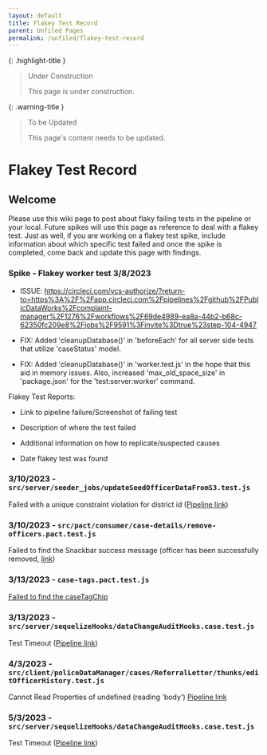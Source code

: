 ```yaml
---
layout: default
title: Flakey Test Record
parent: Unfiled Pages
permalink: /unfiled/flakey-test-record
---
```


{: .highlight-title }
> Under Construction
>
> This page is under construction.

{: .warning-title }
> To be Updated
>
> This page's content needs to be updated.

# Flakey Test Record

## Welcome

Please use this wiki page to post about flaky failing tests in the
pipeline or your local. Future spikes will use this page as reference to
deal with a flakey test. Just as well, if you are working on a flakey
test spike, include information about which specific test failed and
once the spike is completed, come back and update this page with
findings. 

### Spike - Flakey worker test 3/8/2023

- ISSUE: https://circleci.com/vcs-authorize/?return-to=https%3A%2F%2Fapp.circleci.com%2Fpipelines%2Fgithub%2FPublicDataWorks%2Fcomplaint-manager%2F1276%2Fworkflows%2F69de4989-ea8a-44b2-b68c-62350fc209e8%2Fjobs%2F9591%3Finvite%3Dtrue%23step-104-4947

- FIX: Added 'cleanupDatabase()' in 'beforeEach' for all server
    side tests that utilize 'caseStatus' model.

- FIX: Added 'cleanupDatabase()' in 'worker.test.js' in the hope
    that this aid in memory issues. Also, increased
    'max_old_space_size' in 'package.json' for the
    'test:server:worker' command.

Flakey Test Reports:

- Link to pipeline failure/Screenshot of failing test

- Description of where the test failed

- Additional information on how to replicate/suspected causes

- Date flakey test was found

### 3/10/2023 - `src/server/seeder_jobs/updateSeedOfficerDataFromS3.test.js`

Failed with a unique constraint violation for district id ([Pipeline link](https://circleci.com/vcs-authorize/?return-to=https%3A%2F%2Fapp.circleci.com%2Fpipelines%2Fgithub%2FPublicDataWorks%2Fcomplaint-manager%2F1624%2Fworkflows%2Feb950cf2-cb85-46d3-bd5d-9113260d8b97%2Fjobs%2F11166%3Finvite%3Dtrue%23step-104-2233))

### 3/10/2023 - `src/pact/consumer/case-details/remove-officers.pact.test.js`

Failed to find the Snackbar success message (officer has been
successfully removed, [link](https://circleci.com/vcs-authorize/?return-to=https%3A%2F%2Fapp.circleci.com%2Fpipelines%2Fgithub%2FPublicDataWorks%2Fcomplaint-manager%2F1625%2Fworkflows%2F7b536d76-0819-4ac0-902c-f7879a91d585%2Fjobs%2F11174%3Finvite%3Dtrue%23step-104-4697))

### 3/13/2023 - `case-tags.pact.test.js`
[Failed to find the caseTagChip](https://circleci.com/vcs-authorize/?return-to=https%3A%2F%2Fapp.circleci.com%2Fpipelines%2Fgithub%2FPublicDataWorks%2Fcomplaint-manager%2F1637%2Fworkflows%2Fd8478d15-ad7b-4780-aacf-499ea58b631c%2Fjobs%2F11228%3Finvite%3Dtrue%23step-104-4862)

### 3/13/2023 - `src/server/sequelizeHooks/dataChangeAuditHooks.case.test.js`

Test Timeout ([Pipeline link](https://circleci.com/vcs-authorize/?return-to=https%3A%2F%2Fapp.circleci.com%2Fpipelines%2Fgithub%2FPublicDataWorks%2Fcomplaint-manager%2F1642%2Fworkflows%2F4433055b-2774-4fd4-b8ac-6517261443e5%2Fjobs%2F11300%3Finvite%3Dtrue%23step-104-3555))

### 4/3/2023 - `src/client/policeDataManager/cases/ReferralLetter/thunks/editOfficerHistory.test.js`

Cannot Read Properties of undefined (reading 'body') [Pipeline link](https://circleci.com/vcs-authorize/?return-to=https%3A%2F%2Fapp.circleci.com%2Fpipelines%2Fgithub%2FPublicDataWorks%2Fcomplaint-manager%2F1766%2Fworkflows%2F6bcc56f5-4112-4564-9180-69a4390b7109%2Fjobs%2F12007%3Finvite%3Dtrue%23step-104-4191)

### 5/3/2023 - `src/server/sequelizeHooks/dataChangeAuditHooks.case.test.js`

Test Timeout ([Pipeline link](https://app.circleci.com/pipelines/github/PublicDataWorks/complaint-manager/1941/workflows/9ea9aae2-30cb-4761-a419-a93147b5574e/jobs/13163/parallel-runs/0/steps/0-104))
